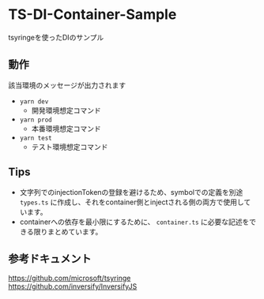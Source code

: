 # TS-DI-Container-Sample

tsyringeを使ったDIのサンプル

## 動作

該当環境のメッセージが出力されます

* `yarn dev`
  * 開発環境想定コマンド
* `yarn prod`
  * 本番環境想定コマンド
* `yarn test`
  * テスト環境想定コマンド

## Tips

* 文字列でのinjectionTokenの登録を避けるため、symbolでの定義を別途 `types.ts` に作成し、それをcontainer側とinjectされる側の両方で使用しています。
* containerへの依存を最小限にするために、 `container.ts` に必要な記述をできる限りまとめています。

## 参考ドキュメント

https://github.com/microsoft/tsyringe  
https://github.com/inversify/InversifyJS
